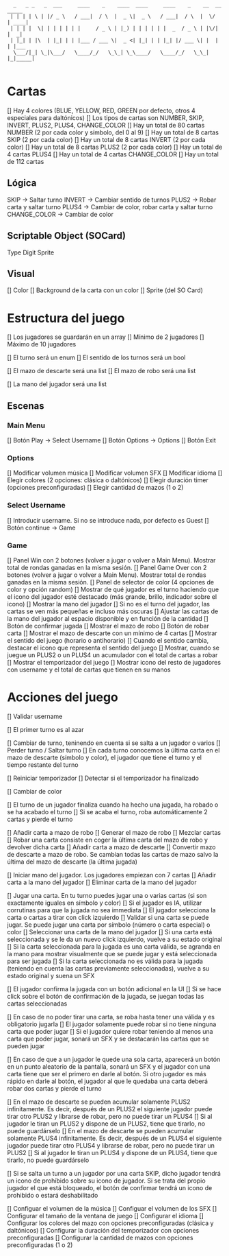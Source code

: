 ```
  _   _ _   _  ___     ____    _    ____  ____     ____    _    __  __ _____ 
 | | | | \ | |/ _ \   / ___|  / \  |  _ \|  _ \   / ___|  / \  |  \/  | ____|
 | | | |  \| | | | | | |     / _ \ | |_) | | | | | |  _  / _ \ | |\/| |  _|  
 | |_| | |\  | |_| | | |___ / ___ \|  _ <| |_| | | |_| |/ ___ \| |  | | |___ 
  \___/|_| \_|\___/   \____/_/   \_\_| \_\____/   \____/_/   \_\_|  |_|_____|
                                                                             
```

# Cartas

[] Hay 4 colores (BLUE, YELLOW, RED, GREEN por defecto, otros 4 especiales para daltónicos)
[] Los tipos de cartas son NUMBER, SKIP, INVERT, PLUS2, PLUS4, CHANGE_COLOR
[] Hay un total de 80 cartas NUMBER (2 por cada color y símbolo, del 0 al 9)
[] Hay un total de 8 cartas SKIP (2 por cada color)
[] Hay un total de 8 cartas INVERT (2 por cada color)
[] Hay un total de 8 cartas PLUS2 (2 por cada color)
[] Hay un total de 4 cartas PLUS4
[] Hay un total de 4 cartas CHANGE_COLOR
[] Hay un total de 112 cartas

## Lógica

SKIP -> Saltar turno
INVERT -> Cambiar sentido de turnos
PLUS2 -> Robar carta y saltar turno
PLUS4 -> Cambiar de color, robar carta y saltar turno
CHANGE_COLOR -> Cambiar de color

## Scriptable Object (SOCard)

Type
Digit
Sprite

## Visual

[] Color
[] Background de la carta con un color
[] Sprite (del SO Card)


# Estructura del juego 

[] Los jugadores se guardarán en un array
[] Mínimo de 2 jugadores
[] Máximo de 10 jugadores

[] El turno será un enum
[] El sentido de los turnos será un bool

[] El mazo de descarte será una list
[] El mazo de robo será una list

[] La mano del jugador será una list

## Escenas

### Main Menu

[] Botón Play -> Select Username
[] Botón Options -> Options
[] Botón Exit

### Options

[] Modificar volumen música
[] Modificar volumen SFX
[] Modificar idioma
[] Elegir colores (2 opciones: clásica o daltónicos)
[] Elegir duración timer (opciones preconfiguradas)
[] Elegir cantidad de mazos (1 o 2)

### Select Username

[] Introducir username. Si no se introduce nada, por defecto es Guest
[] Botón continue -> Game

### Game

[] Panel Win con 2 botones (volver a jugar o volver a Main Menu). Mostrar total de rondas ganadas en la misma sesión.
[] Panel Game Over con 2 botones (volver a jugar o volver a Main Menu). Mostrar total de rondas ganadas en la misma sesión.
[] Panel de selector de color (4 opciones de color y opción random)
[] Mostrar de qué jugador es el turno haciendo que el icono del jugador esté destacado (más grande, brillo, indicador sobre el icono)
[] Mostrar la mano del jugador
[] Si no es el turno del jugador, las cartas se ven más pequeñas e incluso más oscuras
[] Ajustar las cartas de la mano del jugador al espacio disponible y en función de la cantidad
[] Botón de confirmar jugada
[] Mostrar el mazo de robo
[] Botón de robar carta
[] Mostrar el mazo de descarte con un mínimo de 4 cartas
[] Mostrar el sentido del juego (horario o antihorario)
[] Cuando el sentido cambia, destacar el icono que representa el sentido del juego
[] Mostrar, cuando se juegue un PLUS2 o un PLUS4 un acumulador con el total de cartas a robar
[] Mostrar el temporizador del juego
[] Mostrar icono del resto de jugadores con username y el total de cartas que tienen en su manos



# Acciones del juego

[] Validar username

[] El primer turno es al azar

[] Cambiar de turno, teninendo en cuenta si se salta a un jugador o varios
[] Perder turno / Saltar turno
[] En cada turno conocemos la última carta en el mazo de descarte (símbolo y color), el jugador que tiene el turno y el tiempo restante del turno

[] Reiniciar temporizador
[] Detectar si el temporizador ha finalizado

[] Cambiar de color

[] El turno de un jugador finaliza cuando ha hecho una jugada, ha robado o se ha acabado el turno
[] Si se acaba el turno, roba automáticamente 2 cartas y pierde el turno

[] Añadir carta a mazo de robo
[] Generar el mazo de robo
[] Mezclar cartas
[] Robar una carta consiste en coger la última carta del mazo de robo y devolver dicha carta
[] Añadir carta a mazo de descarte
[] Convertir mazo de descarte a mazo de robo. Se cambian todas las cartas de mazo salvo la última del mazo de descarte (la última jugada)

[] Iniciar mano del jugador. Los jugadores empiezan con 7 cartas
[] Añadir carta a la mano del jugador
[] Eliminar carta de la mano del jugador

[] Jugar una carta. En tu turno puedes jugar una o varias cartas (si son exactamente iguales en símbolo y color)
[] Si el jugador es IA, utilizar corrutinas para que la jugada no sea immediata
[] El jugador selecciona la carta o cartas a tirar con click izquierdo
[] Validar si una carta se puede jugar. Se puede jugar una carta por símbolo (número o carta especial) o color
[] Seleccionar una carta de la mano del jugador
[] Si una carta está seleccionada y se le da un nuevo click izquierdo, vuelve a su estado original
[] Si la carta seleccionada para la jugada es una carta válida, se agranda en la mano para mostrar visualmente que se puede jugar y está seleccionada para ser jugada
[] Si la carta seleccionada no es válida para la jugada (teniendo en cuenta las cartas previamente seleccionadas), vuelve a su estado original y suena un SFX

[] El jugador confirma la jugada con un botón adicional en la UI
[] Si se hace click sobre el botón de confirmación de la jugada, se juegan todas las cartas seleccionadas

[] En caso de no poder tirar una carta, se roba hasta tener una válida y es obligatorio jugarla
[] El jugador solamente puede robar si no tiene ninguna carta que poder jugar
[] Si el jugador quiere robar teniendo al menos una carta que poder jugar, sonará un SFX y se destacarán las cartas que se pueden jugar

[] En caso de que a un jugador le quede una sola carta, aparecerá un botón en un punto aleatorio de la pantalla, sonará un SFX y el jugador con una carta tiene que ser el primero en darle al botón. Si otro jugador es más rápido en darle al botón, el jugador al que le quedaba una carta deberá robar dos cartas y pierde el turno

[] En el mazo de descarte se pueden acumular solamente PLUS2 infinitamente. Es decir, después de un PLUS2 el siguiente jugador puede tirar otro PLUS2 y librarse de robar, pero no puede tirar un PLUS4
[] Si al jugador le tiran un PLUS2 y dispone de un PLUS2, tiene que tirarlo, no puede guardárselo 
[] En el mazo de descarte se pueden acumular solamente PLUS4 infinitamente. Es decir, después de un PLUS4 el siguiente jugador puede tirar otro PLUS4 y librarse de robar, pero no puede tirar un PLUS2
[] Si al jugador le tiran un PLUS4 y dispone de un PLUS4, tiene que tirarlo, no puede guardárselo

[] Si se salta un turno a un jugador por una carta SKIP, dicho jugador tendrá un icono de prohíbido sobre su icono de jugador. Si se trata del propio jugador el que está bloqueado, el botón de confirmar tendrá un icono de prohibido o estará deshabilitado 

[] Configuar el volumen de la música
[] Configuar el volumen de los SFX
[] Configurar el tamaño de la ventana de juego
[] Configurar el idioma
[] Configurar los colores del mazo con opciones preconfiguradas (clásica y daltónicos)
[] Configurar la duración del temporizador con opciones preconfiguradas
[] Configurar la cantidad de mazos con opciones preconfiguradas (1 o 2)